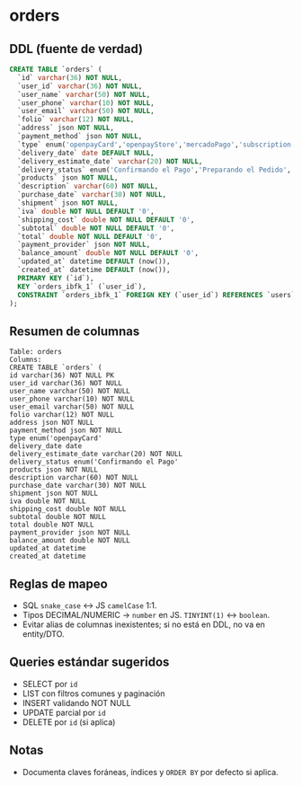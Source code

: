 # orders

## DDL (fuente de verdad)

```sql
CREATE TABLE `orders` (
  `id` varchar(36) NOT NULL,
  `user_id` varchar(36) NOT NULL,
  `user_name` varchar(50) NOT NULL,
  `user_phone` varchar(10) NOT NULL,
  `user_email` varchar(50) NOT NULL,
  `folio` varchar(12) NOT NULL,
  `address` json NOT NULL,
  `payment_method` json NOT NULL,
  `type` enum('openpayCard','openpayStore','mercadoPago','subscription','balance') DEFAULT NULL,
  `delivery_date` date DEFAULT NULL,
  `delivery_estimate_date` varchar(20) NOT NULL,
  `delivery_status` enum('Confirmando el Pago','Preparando el Pedido','Está en camino','Entregado','Cancelado') NOT NULL DEFAULT 'Confirmando el Pago',
  `products` json NOT NULL,
  `description` varchar(60) NOT NULL,
  `purchase_date` varchar(30) NOT NULL,
  `shipment` json NOT NULL,
  `iva` double NOT NULL DEFAULT '0',
  `shipping_cost` double NOT NULL DEFAULT '0',
  `subtotal` double NOT NULL DEFAULT '0',
  `total` double NOT NULL DEFAULT '0',
  `payment_provider` json NOT NULL,
  `balance_amount` double NOT NULL DEFAULT '0',
  `updated_at` datetime DEFAULT (now()),
  `created_at` datetime DEFAULT (now()),
  PRIMARY KEY (`id`),
  KEY `orders_ibfk_1` (`user_id`),
  CONSTRAINT `orders_ibfk_1` FOREIGN KEY (`user_id`) REFERENCES `users` (`id`)
);
```

## Resumen de columnas

```
Table: orders
Columns:
CREATE TABLE `orders` (
id varchar(36) NOT NULL PK
user_id varchar(36) NOT NULL
user_name varchar(50) NOT NULL
user_phone varchar(10) NOT NULL
user_email varchar(50) NOT NULL
folio varchar(12) NOT NULL
address json NOT NULL
payment_method json NOT NULL
type enum('openpayCard'
delivery_date date
delivery_estimate_date varchar(20) NOT NULL
delivery_status enum('Confirmando el Pago'
products json NOT NULL
description varchar(60) NOT NULL
purchase_date varchar(30) NOT NULL
shipment json NOT NULL
iva double NOT NULL
shipping_cost double NOT NULL
subtotal double NOT NULL
total double NOT NULL
payment_provider json NOT NULL
balance_amount double NOT NULL
updated_at datetime
created_at datetime
```

## Reglas de mapeo

- SQL `snake_case` ↔ JS `camelCase` 1:1.
- Tipos DECIMAL/NUMERIC → `number` en JS. `TINYINT(1)` ↔ `boolean`.
- Evitar alias de columnas inexistentes; si no está en DDL, no va en entity/DTO.

## Queries estándar sugeridos

- SELECT por `id`
- LIST con filtros comunes y paginación
- INSERT validando NOT NULL
- UPDATE parcial por `id`
- DELETE por `id` (si aplica)

## Notas

- Documenta claves foráneas, índices y `ORDER BY` por defecto si aplica.

